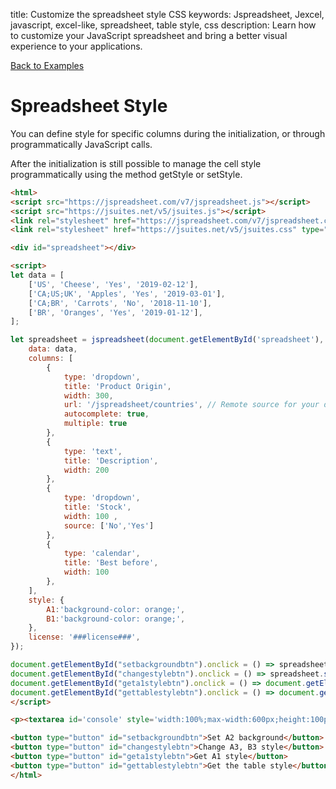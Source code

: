 title: Customize the spreadsheet style CSS
keywords: Jspreadsheet, Jexcel, javascript, excel-like, spreadsheet, table style, css
description: Learn how to customize your JavaScript spreadsheet and bring a better visual experience to your applications.

[Back to Examples](/docs/v7/examples "Back to the examples section")

# Spreadsheet Style

You can define style for specific columns during the initialization, or through programmatically JavaScript calls.

After the initialization is still possible to manage the cell style programmatically using the method getStyle or setStyle.

```html
<html>
<script src="https://jspreadsheet.com/v7/jspreadsheet.js"></script>
<script src="https://jsuites.net/v5/jsuites.js"></script>
<link rel="stylesheet" href="https://jspreadsheet.com/v7/jspreadsheet.css" type="text/css" />
<link rel="stylesheet" href="https://jsuites.net/v5/jsuites.css" type="text/css" />

<div id="spreadsheet"></div>

<script>
let data = [
    ['US', 'Cheese', 'Yes', '2019-02-12'],
    ['CA;US;UK', 'Apples', 'Yes', '2019-03-01'],
    ['CA;BR', 'Carrots', 'No', '2018-11-10'],
    ['BR', 'Oranges', 'Yes', '2019-01-12'],
];

let spreadsheet = jspreadsheet(document.getElementById('spreadsheet'), {
    data: data,
    columns: [
        {
            type: 'dropdown',
            title: 'Product Origin',
            width: 300,
            url: '/jspreadsheet/countries', // Remote source for your dropdown
            autocomplete: true,
            multiple: true
        },
        {
            type: 'text',
            title: 'Description',
            width: 200
        },
        {
            type: 'dropdown',
            title: 'Stock',
            width: 100 ,
            source: ['No','Yes']
        },
        {
            type: 'calendar',
            title: 'Best before',
            width: 100
        },
    ],
    style: {
        A1:'background-color: orange;',
        B1:'background-color: orange;',
    },
    license: '###license###',
});

document.getElementById("setbackgroundbtn").onclick = () => spreadsheet.setStyle('A2', 'background-color', 'yellow');
document.getElementById("changestylebtn").onclick = () => spreadsheet.setStyle({ A3:'font-weight: bold;', B3:'background-color: yellow;' });
document.getElementById("geta1stylebtn").onclick = () => document.getElementById('console').innerHTML = spreadsheet.getStyle('A1');
document.getElementById("gettablestylebtn").onclick = () => document.getElementById('console').innerHTML = JSON.stringify(spreadsheet.getStyle());
</script>

<p><textarea id='console' style='width:100%;max-width:600px;height:100px;'></textarea></p>

<button type="button" id="setbackgroundbtn">Set A2 background</button>
<button type="button" id="changestylebtn">Change A3, B3 style</button>
<button type="button" id="geta1stylebtn">Get A1 style</button>
<button type="button" id="gettablestylebtn">Get the table style</button>
</html>
```
 
